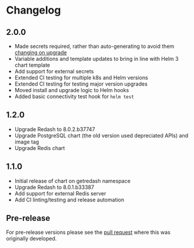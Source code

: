 # Changelog

## 2.0.0

- Made secrets required, rather than auto-generating to avoid them [changing on upgrade](https://github.com/helm/charts/issues/5167)
- Variable additions and template updates to bring in line with Helm 3 chart template
- Add support for external secrets
- Extended CI testing for multiple k8s and Helm versions
- Extended CI testing for testing major version upgrades
- Moved install and upgrade logic to Helm hooks
- Added basic connectivity test hook for `helm test`

## 1.2.0

- Upgrade Redash to 8.0.2.b37747
- Upgrade PostgreSQL chart (the old version used depreciated APIs) and image tag
- Upgrade Redis chart

## 1.1.0

- Initial release of chart on getredash namespace
- Upgrade Redash to 8.0.1.b33387
- Add support for external Redis server
- Add CI linting/testing and release automation

## Pre-release

For pre-release versions please see the [pull request](https://github.com/helm/charts/pull/5071) where this was originally developed.
